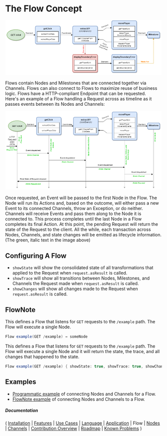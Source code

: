 # The Flow Concept

![Flow](images/Flow.png)

Flows contain Nodes and Milestones that are connected together via Channels. Flows can also connect to Flows to maximize reuse of business logic. Flows have a HTTP-compliant Endpoint that can be requested.  
Here's an example of a Flow handling a Request across as timeline as it passes events between its Nodes and Channels:

![Timeline](images/Timeline.png)

Once requested, an Event will be passed to the first Node in the Flow. The Node will run its Actions and, based on the outcome, will either pass a new Event to its connected Channels, throw an Exception, or do neither. Channels will receive Events and pass them along to the Node it is connected to.  This process completes until the last Node in a Flow completes its final Action.  At this point, the pending Request will return the state of the Request to the client.  All the while, each transaction across Nodes, Channels, and state changes will be emitted as lifecycle information. (The green, italic text in the image above)

## Configuring A Flow

* `showState` will show the consolidated state of all transformations that applied to the Request when `request.asResult` is called.
* `showTrace` will show all transitions between Nodes, Milestones, and Channels the Request made when `request.asResult` is called.
* `showChanges` will show all changes made to the Request when `request.asResult` is called.

## FlowNote

This defines a Flow that listens for `GET` requests to the `/example` path.  The Flow will execute a single Node.

```java
Flow example(GET /example) = someNode
```

This defines a Flow that listens for `GET` requests to the `/example` path.  The Flow will execute a single Node and it will return the state, the trace, and all changes that happened to the state.

```java
Flow example(GET /example) { showState: true, showTrace: true, showChanges: true } = someNode
```

## Examples

* [Programmatic example](https://github.com/Emblem21-OpenSource/flownote/blob/8957b98d719b2b0339e38006708156d493f951ce/tests/flowExamples.js#L88) of connecting Nodes and Channels for a Flow.
* [FlowNote example](https://github.com/Emblem21-OpenSource/flownote/blob/8957b98d719b2b0339e38006708156d493f951ce/tests/flowExamples.js#L419) of connecting Nodes and Channels to a Flow.

##### Documentation

( 
[Installation](01-installation.md) | 
[Features](02-features.md) | 
[Use Cases](03-use-cases.md) | 
[Language](04-language.md) | 
[Application](05-application.md) | 
Flow | 
[Nodes](07-nodes.md) | 
[Channels](08-channels.md) | 
[Contribution Overview](09-contribution.md) | 
[Roadmap](10-roadmap.md) | 
[Known Problems](11-known-problems.md)
)
